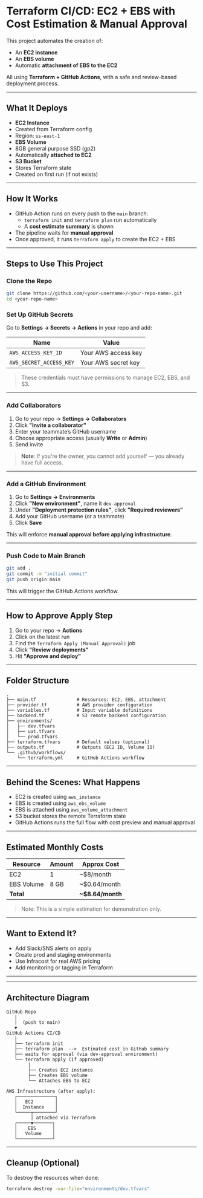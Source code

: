 
#  Terraform CI/CD: EC2 + EBS with Cost Estimation & Manual Approval

This project automates the creation of:
- An **EC2 instance**
- An **EBS volume**
- Automatic **attachment of EBS to the EC2**

All using **Terraform + GitHub Actions**, with a safe and review-based deployment process.

---

##  What It Deploys

-  **EC2 Instance**
  - Created from Terraform config
  - Region: `us-east-1`
-  **EBS Volume**
  - 8GB general purpose SSD (gp2)
  - Automatically **attached to EC2**
-  **S3 Bucket**
  - Stores Terraform state
  - Created on first run (if not exists)

---

##  How It Works

- GitHub Action runs on every push to the `main` branch:
  - `terraform init` and `terraform plan` run automatically
  - A **cost estimate summary** is shown
- The pipeline waits for **manual approval**
- Once approved, it runs `terraform apply` to create the EC2 + EBS

---

##  Steps to Use This Project

###  Clone the Repo

```bash
git clone https://github.com/<your-username>/<your-repo-name>.git
cd <your-repo-name>
```

###  Set Up GitHub Secrets

Go to **Settings → Secrets → Actions** in your repo and add:

| Name                   | Value                          |
|------------------------|--------------------------------|
| `AWS_ACCESS_KEY_ID`    | Your AWS access key            |
| `AWS_SECRET_ACCESS_KEY`| Your AWS secret key            |

> These credentials must have permissions to manage EC2, EBS, and S3.

---

### Add Collaborators

1. Go to your repo → **Settings → Collaborators**
2. Click **"Invite a collaborator"**
3. Enter your teammate’s GitHub username
4. Choose appropriate access (usually **Write** or **Admin**)
5. Send invite

>  **Note**: If you're the owner, you cannot add yourself — you already have full access.

---

###  Add a GitHub Environment

1. Go to **Settings → Environments**
2. Click **"New environment"**, name it `dev-approval`
3. Under **"Deployment protection rules"**, click **"Required reviewers"**
4. Add your GitHub username (or a teammate)
5. Click **Save**

This will enforce **manual approval before applying infrastructure**.

---

###  Push Code to Main Branch

```bash
git add .
git commit -m "initial commit"
git push origin main
```

This will trigger the GitHub Actions workflow.

---

##  How to Approve Apply Step

1. Go to your repo → **Actions**
2. Click on the latest run
3. Find the `Terraform Apply (Manual Approval)` job
4. Click **"Review deployments"**
5. Hit **"Approve and deploy"**

---

##  Folder Structure

```
.
├── main.tf               # Resources: EC2, EBS, attachment
├── provider.tf           # AWS provider configuration
├── variables.tf          # Input variable definitions
├── backend.tf            # S3 remote backend configuration
├── environments/
│   ├── dev.tfvars
│   ├── uat.tfvars
│   └── prod.tfvars
├── terraform.tfvars      # Default values (optional)
├── outputs.tf            # Outputs (EC2 ID, Volume ID)
└── .github/workflows/
    └── terraform.yml     # GitHub Actions workflow
```

---

##  Behind the Scenes: What Happens

- EC2 is created using `aws_instance`
- EBS is created using `aws_ebs_volume`
- EBS is attached using `aws_volume_attachment`
- S3 bucket stores the remote Terraform state
- GitHub Actions runs the full flow with cost preview and manual approval

---

##  Estimated Monthly Costs

| Resource     | Amount | Approx Cost        |
|--------------|--------|--------------------|
| EC2          | 1      | ~$8/month          |
| EBS Volume   | 8 GB   | ~$0.64/month       |
| **Total**    |        | **~$8.64/month**   |

> Note: This is a simple estimation for demonstration only.

---

##  Want to Extend It?

- Add Slack/SNS alerts on apply
- Create prod and staging environments
- Use Infracost for real AWS pricing
- Add monitoring or tagging in Terraform

---


---

##  Architecture Diagram

```
GitHub Repo
   |
   |  (push to main)
   ▼
GitHub Actions CI/CD
   |
   ├── terraform init
   ├── terraform plan  -->  Estimated cost in GitHub summary
   ├── waits for approval (via dev-approval environment)
   └── terraform apply (if approved)
        |
        ├── Creates EC2 instance
        ├── Creates EBS volume
        └── Attaches EBS to EC2

AWS Infrastructure (after apply):
   ┌──────────────┐
   │   EC2        │
   │  Instance    │
   └─────┬────────┘
         │ attached via Terraform
   ┌─────▼───────┐
   │    EBS      │
   │   Volume    │
   └─────────────┘
```

---

##  Cleanup (Optional)

To destroy the resources when done:

```bash
terraform destroy -var-file="environments/dev.tfvars"
```

